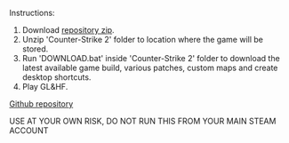 Instructions:
1. Download [repository zip](https://github.com/lemeshovich/cs2-installer/archive/refs/heads/main.zip).
2. Unzip 'Counter-Strike 2' folder to location where the game will be stored.
3. Run 'DOWNLOAD.bat' inside 'Counter-Strike 2' folder to download the latest available game build, various patches, custom maps and create desktop shortcuts.
4. Play GL&HF.

[Github repository](https://github.com/lemeshovich/cs2-installer)

USE AT YOUR OWN RISK, DO NOT RUN THIS FROM YOUR MAIN STEAM ACCOUNT
